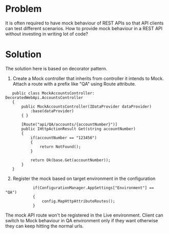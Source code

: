 # Problem 

It is often required to have mock behaviour of REST APIs so that API clients can test different scenarios. How to provide mock behaviour in a REST API without investing in writing lot of code?

# Solution

The solution here is based on decorator pattern. 

  1. Create a Mock controller that inherits from controller it intends to Mock. Attach a route with a prefix like "QA" using Route attribute.
 
 ```
    public class MockAccountsController: DecoratedWebApi.AccountsController
    {
        public MockAccountsController(IDataProvider dataProvider)
            :base(dataProvider)
        { }

        [Route("api/QA/accounts/{accountNumber}")]
        public IHttpActionResult Get(string accountNumber)
        {
            if(accountNumber == "123456")
            {
                return NotFound();
            }

            return Ok(base.Get(accountNumber));
        }
    }
```

2. Register the mock based on target environment in the configuration

```
            if(ConfigurationManager.AppSettings["Environment"] == "QA")
            {
                config.MapHttpAttributeRoutes();                
            }
```

The mock API route won't be registered in the Live environment. Client can switch to Mock behaviour in QA environment only if they want otherwise they can keep hitting the normal urls.
